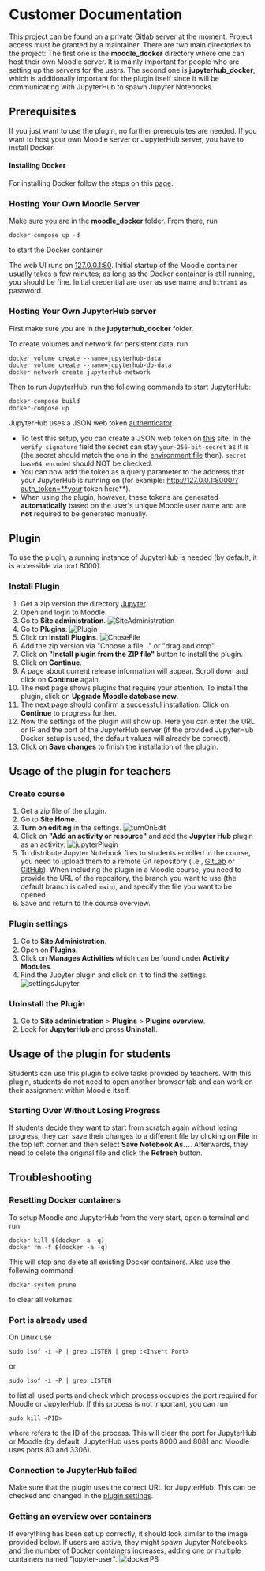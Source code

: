 # Customer Documentation
This project can be found on a private [Gitlab server](https://sopra.informatik.uni-stuttgart.de/kib3-student-projects/kib3-stupro-ss-22) at the moment.
Project access must be granted by a maintainer.
There are two main directories to the project:
The first one is the __moodle_docker__ directory where one can host their own Moodle server.
It is mainly important for people who are setting up the servers for the users.
The second one is __jupyterhub_docker__, which is additionally important for the plugin itself since it will be communicating with JupyterHub to spawn Jupyter Notebooks.

## Prerequisites
If you just want to use the plugin, no further prerequisites are needed.
If you want to host your own Moodle server or JupyterHub server, you have to install Docker.

#### Installing Docker
For installing Docker follow the steps on this [page](https://docs.docker.com/get-docker/).

### Hosting Your Own Moodle Server
Make sure you are in the __moodle_docker__ folder.
From there, run
```shell
docker-compose up -d
```
to start the Docker container.

The web UI runs on [127.0.0.1:80](http://127.0.0.1:80).
Initial startup of the Moodle container usually takes a few minutes; as long as the Docker container is still running, you should be fine.
Initial credential are `user` as username and `bitnami` as password.

### Hosting Your Own JupyterHub server
First make sure you are in the __jupyterhub_docker__ folder.

To create volumes and network for persistent data, run
```shell
docker volume create --name=jupyterhub-data
docker volume create --name=jupyterhub-db-data
docker network create jupyterhub-network
```

Then to run JupyterHub, run the following commands to start JupyterHub:
```shell
docker-compose build
docker-compose up
```

JupyterHub uses a JSON web token [authenticator](https://github.com/izihawa/jwtauthenticator_v2).  
- To test this setup, you can create a JSON web token on [this](https://jwt.io/#debugger-io) site.
In the `verify signature` field the secret can stay `your-256-bit-secret` as it is (the secret should match the one in the [environment file](.env) then).
`secret base64 encoded` should NOT be checked.
- You can now add the token as a query parameter to the address that your JupyterHub is running on (for example: http://127.0.0.1:8000/?auth_token=**your token here**).
- When using the plugin, however, these tokens are generated **automatically** based on the user's unique Moodle user name and are **not** required to be generated manually.

## Plugin
To use the plugin, a running instance of JupyterHub is needed (by default, it is accessible via port 8000).
### Install Plugin
1. Get a zip version the directory [Jupyter](https://sopra.informatik.uni-stuttgart.de/kib3-student-projects/kib3-stupro-ss-22/-/tree/main/jupyter).
2. Open and login to Moodle.
3. Go to __Site administration__.
   ![SiteAdministration](images/siteAdmin.png)
4. Go to __Plugins__.
   ![Plugin](images/plugin.png)
5. Click on __Install Plugins__.
   ![ChoseFile](images/choseFile.png)
6. Add the zip version via "Choose a file..." or "drag and drop".
7. Click on __"Install plugin from the ZIP file"__ button to install the plugin.
8. Click on __Continue__.
9. A page about current release information will appear. Scroll down and click on __Continue__ again.
10. The next page shows plugins that require your attention. To install the plugin, click on __Upgrade Moodle datebase now__.
11. The next page should confirm a successful installation. Click on __Continue__ to progress further.
12. Now the settings of the plugin will show up. Here you can enter the URL or IP and the port of the JupyterHub server (if the provided JupyterHub Docker setup is used, the default values will already be correct).
13. Click on __Save changes__ to finish the installation of the plugin.

## Usage of the plugin for teachers
### Create course
1. Get a zip file of the plugin.
2. Go to __Site Home__.
3. __Turn on editing__ in the settings.
   ![turnOnEdit](images/turnOnEdit.png)
4. Click on __"Add an activity or resource"__ and add the __Jupyter Hub__ plugin as an activity.
   ![jupyterPlugin](images/jupyterPlugin.png)
5. To distribute Jupyter Notebook files to students enrolled in the course, you need to upload them to a remote Git repository (i.e., [GitLab](https://gitlab.com/) or [GitHub](https://github.com/)). When including the plugin in a Moodle course, you need to provide the URL of the repository, the branch you want to use (the default branch is called `main`), and specify the file you want to be opened.
6. Save and return to the course overview.

### <a name="plugin_settings"></a>Plugin settings
1. Go to __Site Administration__.
2. Open on __Plugins__.
3. Click on __Manages Activities__ which can be found under __Activity Modules__.
4. Find the Jupyter plugin and click on it to find the settings.
   ![settingsJupyter](images/settingsJupyter.png)

### Uninstall the Plugin
1. Go to __Site administration__ > __Plugins__ > __Plugins overview__.
2. Look for __JupyterHub__ and press __Uninstall__.

## Usage of the plugin for students
Students can use this plugin to solve tasks provided by teachers. With this plugin, students do not need to open another browser tab and can work on their assignment within Moodle itself.

### Starting Over Without Losing Progress
If students decide they want to start from scratch again without losing progress, they can save their changes to a different file by clicking on __File__ in the top left corner and then select __Save Notebook As...__. Afterwards, they need to delete the original file and click the __Refresh__ button. 

## Troubleshooting
### Resetting Docker containers
To setup Moodle and JupyterHub from the very start, open a terminal and run
```shell 
docker kill $(docker -a -q)
docker rm -f $(docker -a -q)
```
This will stop and delete all existing Docker containers. Also use the following command
```shell
docker system prune
```
to clear all volumes.

### Port is already used
On Linux use
```shell
sudo lsof -i -P | grep LISTEN | grep :<Insert Port>
```
or 
```shell
sudo lsof -i -P | grep LISTEN
```
to list all used ports and check which process occupies the port required for Moodle or JupyterHub. If this process is not important, you can run
```shell
sudo kill <PID>
```
where __<PID>__ refers to the ID of the process. This will clear the port for JupyterHub or Moodle (by default, JupyterHub uses ports 8000 and 8081 and Moodle uses ports 80 and 3306).

### Connection to JupyterHub failed
Make sure that the plugin uses the correct URL for JupyterHub. This can be checked and changed in the [plugin settings](#plugin_settings).

### Getting an overview over containers
If everything has been set up correctly, it should look similar to the image provided below. If users are active, they might spawn Jupyter Notebooks and the number of Docker containers increases, adding one or multiple containers named "jupyter-user".
![dockerPS](images/dockerPS.png)
